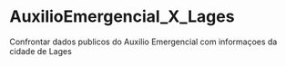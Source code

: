 # AuxilioEmergencial_X_Lages
Confrontar dados publicos do Auxilio Emergencial com informaçoes da cidade de Lages
